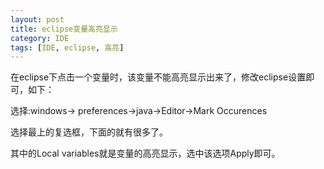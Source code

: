 ```yaml
---
layout: post
title: eclipse变量高亮显示
category: IDE
tags: [IDE, eclipse, 高亮]
---
```



在eclipse下点击一个变量时，该变量不能高亮显示出来了，修改eclipse设置即可，如下：

选择:windows-> preferences->java->Editor->Mark Occurences

选择最上的复选框，下面的就有很多了。

其中的Local variables就是变量的高亮显示，选中该选项Apply即可。